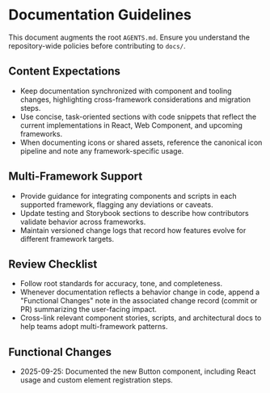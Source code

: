 # Documentation Guidelines

This document augments the root `AGENTS.md`. Ensure you understand the repository-wide policies before contributing to `docs/`.

## Content Expectations
- Keep documentation synchronized with component and tooling changes, highlighting cross-framework considerations and migration steps.
- Use concise, task-oriented sections with code snippets that reflect the current implementations in React, Web Component, and upcoming frameworks.
- When documenting icons or shared assets, reference the canonical icon pipeline and note any framework-specific usage.

## Multi-Framework Support
- Provide guidance for integrating components and scripts in each supported framework, flagging any deviations or caveats.
- Update testing and Storybook sections to describe how contributors validate behavior across frameworks.
- Maintain versioned change logs that record how features evolve for different framework targets.

## Review Checklist
- Follow root standards for accuracy, tone, and completeness.
- Whenever documentation reflects a behavior change in code, append a "Functional Changes" note in the associated change record (commit or PR) summarizing the user-facing impact.
- Cross-link relevant component stories, scripts, and architectural docs to help teams adopt multi-framework patterns.

## Functional Changes
- 2025-09-25: Documented the new Button component, including React usage and custom element registration steps.
